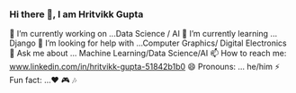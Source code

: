 ### Hi there 👋, I am Hritvikk Gupta

<!--
**Hritvikk/Hritvikk** is a ✨ _special_ ✨ repository because its `README.md` (this file) appears on your GitHub profile.
-->

 🔭 I’m currently working on ...Data Science / AI
 🌱 I’m currently learning ... Django
 🤔 I’m looking for help with ...Computer Graphics/ Digital Electronics
 💬 Ask me about ... Machine Learning/Data Science/AI
 📫 How to reach me: www.linkedin.com/in/hritvikk-gupta-51842b1b0
 😄 Pronouns: ... he/him
 ⚡ Fun fact: ...❤️ 🎮 🎶

